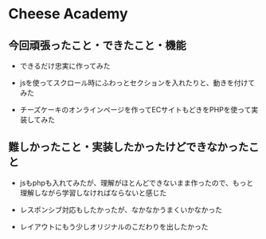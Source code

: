 # Cheese Academy

## 今回頑張ったこと・できたこと・機能

- できるだけ忠実に作ってみた

- jsを使ってスクロール時にふわっとセクションを入れたりと、動きを付けてみた

- チーズケーキのオンラインページを作ってECサイトもどきをPHPを使って実装してみた

## 難しかったこと・実装したかったけどできなかったこと

- jsもphpも入れてみたが、理解がほとんどできないまま作ったので、もっと理解しながら学習しなければならないと感じた

- レスポンシブ対応もしたかったが、なかなかうまくいかなかった

- レイアウトにもう少しオリジナルのこだわりを出したかった